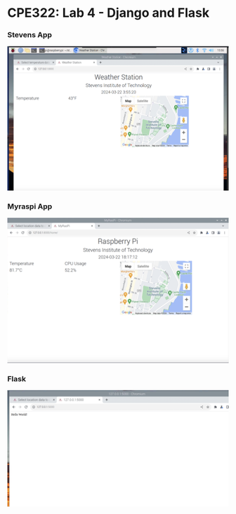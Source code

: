 # CPE322: Lab 4 - Django and Flask

### Stevens App
![image](../Images/Lab4/WeatherStation.png)

### Myraspi App

![image](../Images/Lab4/Myraspi.png)

### Flask

![image](../Images/Lab4/HelloWorld.png)

